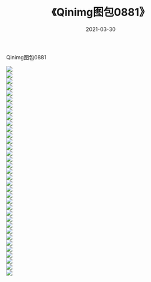﻿---
layout: post
title:  《Qinimg图包0881》
date:   2021-03-30
img: http://imgx.orgx.ga/Qinimg图包/Qinimg图包0881/000.jpg
categories: [美女, 清纯, 唯美]
---

Qinimg图包0881

 ![](http://imgx.orgx.ga/Qinimg图包/Qinimg图包0881/001.jpg) <br>![](http://imgx.orgx.ga/Qinimg图包/Qinimg图包0881/002.jpg) <br>![](http://imgx.orgx.ga/Qinimg图包/Qinimg图包0881/003.jpg) <br>![](http://imgx.orgx.ga/Qinimg图包/Qinimg图包0881/004.jpg) <br>![](http://imgx.orgx.ga/Qinimg图包/Qinimg图包0881/005.jpg) <br>![](http://imgx.orgx.ga/Qinimg图包/Qinimg图包0881/006.jpg) <br>![](http://imgx.orgx.ga/Qinimg图包/Qinimg图包0881/007.jpg) <br>![](http://imgx.orgx.ga/Qinimg图包/Qinimg图包0881/008.jpg) <br>![](http://imgx.orgx.ga/Qinimg图包/Qinimg图包0881/009.jpg) <br>![](http://imgx.orgx.ga/Qinimg图包/Qinimg图包0881/010.jpg) <br>![](http://imgx.orgx.ga/Qinimg图包/Qinimg图包0881/011.jpg) <br>![](http://imgx.orgx.ga/Qinimg图包/Qinimg图包0881/012.jpg) <br>![](http://imgx.orgx.ga/Qinimg图包/Qinimg图包0881/013.jpg) <br>![](http://imgx.orgx.ga/Qinimg图包/Qinimg图包0881/014.jpg) <br>![](http://imgx.orgx.ga/Qinimg图包/Qinimg图包0881/015.jpg) <br>![](http://imgx.orgx.ga/Qinimg图包/Qinimg图包0881/016.jpg) <br>![](http://imgx.orgx.ga/Qinimg图包/Qinimg图包0881/017.jpg) <br>![](http://imgx.orgx.ga/Qinimg图包/Qinimg图包0881/018.jpg) <br>![](http://imgx.orgx.ga/Qinimg图包/Qinimg图包0881/019.jpg) <br>![](http://imgx.orgx.ga/Qinimg图包/Qinimg图包0881/020.jpg) <br>![](http://imgx.orgx.ga/Qinimg图包/Qinimg图包0881/021.jpg) <br>![](http://imgx.orgx.ga/Qinimg图包/Qinimg图包0881/022.jpg) <br>![](http://imgx.orgx.ga/Qinimg图包/Qinimg图包0881/023.jpg) <br>![](http://imgx.orgx.ga/Qinimg图包/Qinimg图包0881/024.jpg) <br>![](http://imgx.orgx.ga/Qinimg图包/Qinimg图包0881/025.jpg) <br>![](http://imgx.orgx.ga/Qinimg图包/Qinimg图包0881/026.jpg) <br>![](http://imgx.orgx.ga/Qinimg图包/Qinimg图包0881/027.jpg) <br>![](http://imgx.orgx.ga/Qinimg图包/Qinimg图包0881/028.jpg) <br>![](http://imgx.orgx.ga/Qinimg图包/Qinimg图包0881/029.jpg) <br>![](http://imgx.orgx.ga/Qinimg图包/Qinimg图包0881/030.jpg) <br>![](http://imgx.orgx.ga/Qinimg图包/Qinimg图包0881/031.jpg) <br>![](http://imgx.orgx.ga/Qinimg图包/Qinimg图包0881/032.jpg) <br>![](http://imgx.orgx.ga/Qinimg图包/Qinimg图包0881/033.jpg) <br>![](http://imgx.orgx.ga/Qinimg图包/Qinimg图包0881/034.jpg) <br>![](http://imgx.orgx.ga/Qinimg图包/Qinimg图包0881/035.jpg) <br>